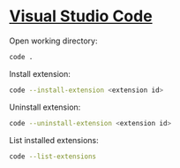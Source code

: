 # [Visual Studio Code](https://code.visualstudio.com)

Open working directory:

```bash
code .
```

Install extension:

```bash
code --install-extension <extension id>
```

Uninstall extension:

```bash
code --uninstall-extension <extension id>
```

List installed extensions:

```bash
code --list-extensions
```
